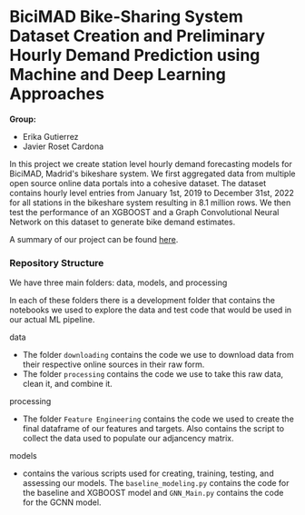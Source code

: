 # BiciMAD Bike-Sharing System Dataset Creation and Preliminary Hourly Demand Prediction using Machine and Deep Learning Approaches

**Group:**

- Erika Gutierrez
- Javier Roset Cardona


In this project we create station level hourly demand forecasting models for BiciMAD, Madrid's bikeshare system. We first aggregated data from multiple open source online data portals into a cohesive dataset. The dataset contains hourly level entries from January 1st, 2019 to December 31st, 2022 for all stations in the bikeshare system resulting in 8.1 million rows. We then test the performance of an XGBOOST and a Graph Convolutional Neural Network on this dataset to generate bike demand estimates.

A summary of our project can be found [here](https://github.com/javi99/MT_predicting_BSD/blob/main/Master%20Thesis%20Final%20Presentation.pdf).


### Repository Structure 

We have three main folders: data, models, and processing

In each of these folders there is a development folder that contains the notebooks we used to explore the data and test code that would be used in our actual ML pipeline. 


data
- The folder `downloading` contains the code we use to download data from their respective online sources in their raw form.
- The folder `processing` contains the code we use to take this raw data, clean it, and combine it.

processing
- The folder `Feature Engineering` contains the code we used to create the final dataframe of our features and targets. Also contains the script to collect the data used to populate our adjancency matrix. 

models
- contains the various scripts used for creating, training, testing, and assessing our models. The `baseline_modeling.py` contains the code for the baseline and XGBOOST model and `GNN_Main.py` contains the code for the GCNN model. 


